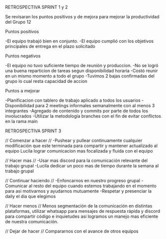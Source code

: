 RETROSPECTIVA SPRINT 1 y 2

Se revisaran los puntos positivos y de mejora para mejorar la productividad del Grupo 12


Puntos positivos

-El equipo trabajó bien en conjunto.
-El equipo cumplió con los objetivos principales de entrega en el plazo solicitado


Puntos negativos

-El equipo no tuvo suficiente tiempo de reunión y produccion.
-No se logró una buena reparticion de tareas segun disponibilidad horaria
-Costó reunir en un mismo momento a todo el grupo
-Tuvimos 2 bajas confirmadas del grupo lo cual resta capacidad de accion


Puntos a mejorar

-Planificacion con tablero de trabajo aplicado a todos los usuarios
-Disponibilidad para 2 meetings informales semanalmente con al menos 3 integrantes
-Agregado de contenido y commits por parte de todos los involucrados
-Utilizar la metodología branches con el fin de evitar conflictos en la rama main






RETROSPECTIVA SPRINT 3

//  Comenzar a hacer  // 
-Pushear y pullear continuamente cualquier modificación que este terminada para compartir y mantener actualizado al equipo
Lucila lograr comunicacion mas focalizada y fluida con el equipo


//  Hacer mas  // 
-Usar mas discord para la comunicación relevante del trabajo grupal
-Lucila dedicar un poco mas de tiempo durante la semana al trabajo grupal


//  Continuar haciendo  // 
-Enfoncarnos en nuestro progreso grupal
-Comunicar al resto del equipo cuando estemos trabajando en el momento para asi motivarnos y ayudarnos mutuamente
-Respetar y presenciar la daily el dia que elegimos


//  Hacer menos  //
Menos segmentación de la comunicación en distintas plataformas, utilizar whatsapp para mensajes de respuesta rápida y discord para compartir código e inquietudes asi logramos un manejo mas eficiente de nuestra comunicación.


//  Dejar de hacer  //
Compararnos con el avance de otros equipos